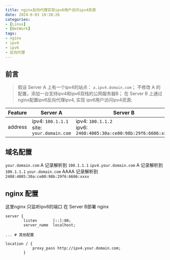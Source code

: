 ```yaml
---
title: nginx反向代理实现ipv6用户访问ipv4资源
date: 2024-6-03 10:38:26
categories: 
- [Linux]
- [NetWork]
tags: 
- nginx
- ipv4
- ipv6
- 反向代理
---
```



## 前言

> 假设 Server A 上有一个ipv4的站点： ```a.ipv4.domain.com```；
不修改 A 的配置，添加一台支持ipv4和ipv6双栈的公网服务器B；
在 Server B 上通过nginx配置ipv6反向代理ipv4, 实现 ipv6用户访问ipv4资源;


|Feature|Server A|Server B|
|---|---|---|
|address|ipv4: ```100.1.1.1```<br>site: ```your.domain.com```| ipv4: ```100.1.1.2``` <br> ipv6: ```2408:4005:30a:ce00:98b:29f6:6606:xxxx```|


## 域名配置
```your.domain.com```      A    记录解析到 ```100.1.1.1```
```ipv4.your.domain.com``` A    记录解析到 ```100.1.1.1```
```your.domain.com```      AAAA 记录解析到 ```2408:4005:30a:ce00:98b:29f6:6606:xxxx```


## nginx 配置

这里nginx 只监听ipv6的端口
在 Server B部署 nginx

``` shell
server {
        listen       [::]:80;
        server_name  localhost;

... # 其他配置

location / {
            proxy_pass http://ipv4.your.domain.com;
        }
```